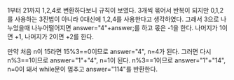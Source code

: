 1부터 21까지 1,2,4로 변환하다보니 규칙이 보였다. 3개씩 묶어서 반복이 되지만 0,1,2를 사용하는 3진법이 아니라 0대신에 1,2,4를 사용한다고 생각하였다.
그래서 3으로 나누었을때 나누어떨어지면 answer="4"+answer;를 하고 몫은 -1을 한다.
나머지가 1이면 +1, 나머지가 2이면 +2를 한다.

만약 처음 n이 15라면 15%3==0이므로 answer="4", n=4가 된다. 그러면 다시 n%3==1이므로 answer="1"+"4", n=1이 된다. n%3==1이므로 answer="1"+"14",
n=0이 돼서 while문이 멈추고 answer="114"를 반환한다.
